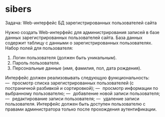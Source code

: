 # sibers

Задача: Web-интерфейс БД зарегистрированных
пользователей сайта

Нужно создать Web-интерфейс для администрирования записей в базе данных зарегистрированных
пользователей сайта.
База данных содержит таблицу с данными о зарегистрированных пользователях.
Набор полей для пользователя:
1. Логин пользователя (должен быть уникальным).
2. Пароль пользователя.
3. Персональные данные (имя, фамилия, пол, дата рождения).

Интерфейс должен реализовывать следующую функциональность:
— просмотр списка зарегистрированных пользователей (с постраничной разбивкой
и сортировкой);
— просмотр информации по выбранному пользователю;
— добавление новой записи пользователя;
— редактирование записи пользователя;
— удаление записи пользователя.
Интерфейс должен быть доступен пользователю с правами администратора только
после прохождения аутентификации.

